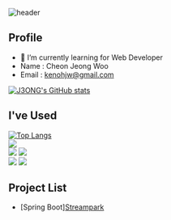 ![header](https://capsule-render.vercel.app/api?type=waving&color=auto&height=300&section=header&text=J3ONG%27s%20Repository&fontSize=45)

<!--
**J3ONG/J3ONG** is a ✨ _special_ ✨ repository because its `README.md` (this file) appears on your GitHub profile.

Here are some ideas to get you started:

- 🔭 I’m currently working on ...
- 🌱 I’m currently learning ...
- 👯 I’m looking to collaborate on ...
- 🤔 I’m looking for help with ...
- 💬 Ask me about ...
- 📫 How to reach me: ...
- 😄 Pronouns: ...
- ⚡ Fun fact: ...
-->

## Profile
- 🌱 I’m currently learning for Web Developer
- Name : Cheon Jeong Woo
- Email : kenohjw@gmail.com



[![J3ONG's GitHub stats](https://github-readme-stats.vercel.app/api?username=J3ONG)](https://github.com/J3ONG/github-readme-stats)
<!--
[![Solved.ac
프로필](http://mazassumnida.wtf/api/v2/generate_badge?boj=kenohjw)](https://solved.ac/kenohjw)
-->






## I've Used 
[![Top Langs](https://github-readme-stats.vercel.app/api/top-langs/?username=J3ONG)](https://github.com/J3ONG/github-readme-stats) 
<br>
<img src="https://img.shields.io/badge/Spring%20Boot-6DB33F?style=flat-square&logo=springboot&logoColor=white"/>
<br>
<img src="https://img.shields.io/badge/Visual%20Studio%20Code-007ACC?style=flat-square&logo=visualstudiocode&logoColor=white">
<img src="https://img.shields.io/badge/Eclipse%20IDE-2C2255?style=flat-square&logo=eclipseide&logoColor=white"/>
<br>
<img src="https://img.shields.io/badge/Notion-000000?style=flat-square&logo=notion&logoColor=white">
<img src="https://img.shields.io/badge/Github-181717?style=flat-square&logo=github&logoColor=white">
<br>

## Project List
- [Spring Boot]<a href="https://github.com/J3ONG/Portfolio1">Streampark</a>

